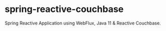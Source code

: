 # spring-reactive-couchbase
Spring Reactive Application using WebFlux, Java 11 &amp; Reactive Couchbase.
